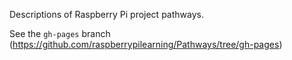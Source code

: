 Descriptions of Raspberry Pi project pathways.

See the `gh-pages` branch (https://github.com/raspberrypilearning/Pathways/tree/gh-pages)
